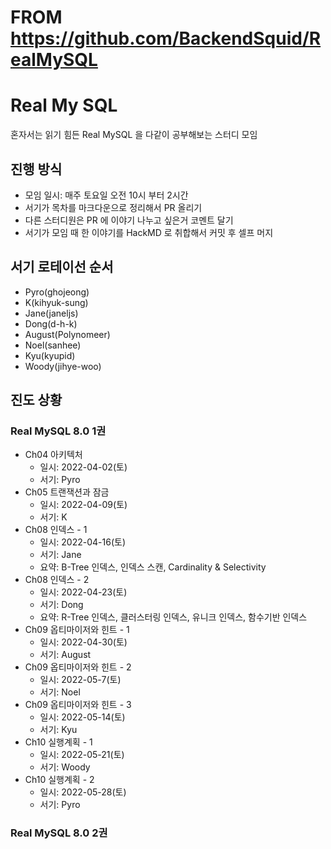 # FROM https://github.com/BackendSquid/RealMySQL
# Real My SQL

혼자서는 읽기 힘든 Real MySQL 을 다같이 공부해보는 스터디 모임

## 진행 방식

- 모임 일시: 매주 토요일 오전 10시 부터 2시간
- 서기가 목차를 마크다운으로 정리해서 PR 올리기
- 다른 스터디원은 PR 에 이야기 나누고 싶은거 코멘트 달기
- 서기가 모임 때 한 이야기를 HackMD 로 취합해서 커밋 후 셀프 머지

## 서기 로테이선 순서

- Pyro(ghojeong)
- K(kihyuk-sung)
- Jane(janeljs)
- Dong(d-h-k)
- August(Polynomeer)
- Noel(sanhee)
- Kyu(kyupid)
- Woody(jihye-woo)

## 진도 상황

### Real MySQL 8.0 1권

- Ch04 아키텍처
  - 일시: 2022-04-02(토)
  - 서기: Pyro
- Ch05 트랜잭션과 잠금
  - 일시: 2022-04-09(토)
  - 서기: K
- Ch08 인덱스 - 1
  - 일시: 2022-04-16(토)
  - 서기: Jane
  - 요약: B-Tree 인덱스, 인덱스 스캔, Cardinality & Selectivity
- Ch08 인덱스 - 2
  - 일시: 2022-04-23(토)
  - 서기: Dong
  - 요약: R-Tree 인덱스, 클러스터링 인덱스, 유니크 인덱스, 함수기반 인덱스
- Ch09 옵티마이저와 힌트 - 1
  - 일시: 2022-04-30(토)
  - 서기: August
- Ch09 옵티마이저와 힌트 - 2
  - 일시: 2022-05-7(토)
  - 서기: Noel
- Ch09 옵티마이저와 힌트 - 3
  - 일시: 2022-05-14(토)
  - 서기: Kyu
- Ch10 실행계획 - 1
  - 일시: 2022-05-21(토)
  - 서기: Woody
- Ch10 실행계획 - 2
  - 일시: 2022-05-28(토)
  - 서기: Pyro

### Real MySQL 8.0 2권

